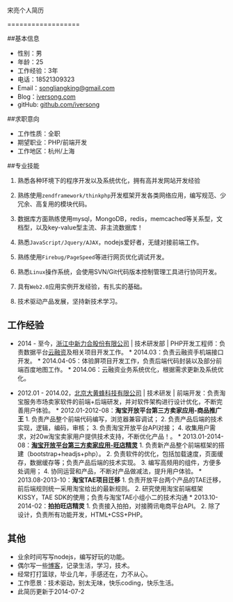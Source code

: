 宋亮个人简历

==================


##基本信息

* 性别：男
* 年龄：25
* 工作经验：3年
* 电话：18521309323
* Email：songliangking@gmail.com
* Blog：[iversong.com][1]
* gitHub: [github.com/iversong](https://github.com/iversong/)

##求职意向

* 工作性质：全职
* 期望职业：PHP/前端开发
* 工作地区：杭州/上海

##专业技能

1. 熟悉各种环境下的程序开发以及系统优化，拥有高并发网站开发经验

2. 熟练使用`zendframework/thinkphp`开发框架开发各类网络应用，编写规范、少冗余、高复用的模块代码。

3. 数据库方面熟练使用mysql，MongoDB，redis，memcached等关系型，文档型，以及key-value型主流、非主流数据库！

4. 熟悉`JavaScript/Jquery/AJAX`，nodejs爱好者，无缝对接前端工作。

5. 熟练使用`Firebug/PageSpeed`等进行网页优化调试开发。

6. 熟悉`Linux`操作系统，会使用SVN/Git代码版本控制管理工具进行协同开发。

7. 具有`Web2.0`应用实例开发经验，有扎实的基础。

8. 技术驱动产品发展，坚持新技术学习。

## 工作经验

* 2014 - 至今，[浙江中新力合股份有限公司][2] | 技术研发部 | PHP开发工程师：负责数据平台[云融资][3]及相关项目开发工作。
      * 2014.03：负责云融资手机端接口开发。
      * 2014.04-05：体验屏项目开发工作，负责后端代码封装以及部分前端百度地图工作。
      * 2014.06：云融资业务系统优化，根据需求更新及系统优化。

* 2012.01 - 2014.02，[北京大黄蜂科技有限公司][3] | 技术研发 | 前端开发：负责淘宝服务市场卖家软件的前端+后端研发，并对软件架构进行设计优化，不断完善用户体验。
      * 2012.01-2012-08：**淘宝开放平台第三方卖家应用-商品推广王**
         1. 负责产品整个前端代码编写，浏览器兼容调试；
         2. 负责产品后端的技术实现，逻辑，编码，审核；
         3. 负责淘宝开放平台API对接；
         4. 收集用户需求，对20w淘宝卖家用户提供技术支持，不断优化产品！。
      * 2013.01-2014-08：**[淘宝开放平台第三方卖家应用-旺店精灵](http://fuwu.taobao.com/ser/detail.htm?spm=a1z13.1113643.1113643.12.ioN6Jt&service_code=appstore-5695&tracelog=search&scm=&ppath=&labels=)**
         1. 负责新产品整个前端框架的搭建（bootstrap+headjs+php）。
         2. 负责软件的优化，包括加载速度，页面缓存，数据缓存等；负责产品后端的技术实现。
         3. 编写高频用的组件，方便多处调用；
         4. 协同运营和产品，不断对产品做减法，提升用户体验。
      * 2013.08-2013-10：**淘宝TAE项目迁移**
         1. 负责开放平台两个产品的TAE迁移，前后端规则统一采用淘宝给出的最新规则。
         2. 研究使用淘宝前端框架KISSY，TAE SDK的使用；负责与淘宝TAE小组小二的技术沟通
      * 2013.10-2014-02：**拍拍旺店精灵**
         1. 负责接入拍拍，对接腾讯电商平台API。
         2. 除了设计，负责所有功能开发，HTML+CSS+PHP。

## 其他
* 业余时间写写nodejs，编写好玩的功能。
* 偶尔写一些[博客][1]，记录生活，学习，技术。
* 经常打打篮球，毕业几年，手感还在，力不从心。
* 工作愿景：技术驱动，别太无味，快乐coding，快乐生活。
* 此简历更新于2014-07-2

[1]: http://iversong.com "iversong"
[2]: http://www.upg.cn
[3]: http://www.yrzdb.com
